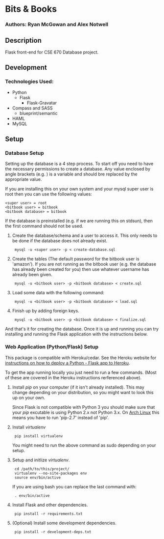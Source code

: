 # Bits & Books
### Authors: Ryan McGowan and Alex Notwell

## Description

Flask front-end for CSE 670 Database project.

## Development

### Technologies Used:

* Python
  * Flask
    * Flask-Gravatar
* Compass and SASS
  * blueprint/semantic
* HAML
* MySQL

## Setup

### Database Setup

Setting up the database is a 4 step process. To start off you need to have
the necessary permissions to create a database. Any value enclosed by angle
brackets (e.g. <variable>) is a variable and should bre replaced by the
appropriate value.

If you are installing this on your own system and your mysql super user is root
then you can use the following values:

    <super user> = root
    <bitbook user> = bitbook
    <bitbook database> = bitbook

If the database is preinstalled (e.g. if we are running this on stdsun), then
the first command should not be used.

1. Create the database/schema and a user to access it. This only needs to be
   done if the database does not already exist.

        mysql -u <super user> -p < create-database.sql

2. Create the tables (The default password for the bitbook user is 'amazon'). If
   you are not running as the bitbook user (e.g. the database has already been
   created for you) then use whatever username has already been given.

        mysql -u <bitbook user> -p <bitbook database> < create.sql

3. Load some data with the following command:

        mysql -u <bitbook user> -p <bitbook database> < load.sql

4. Finish up by adding foreign keys.

        mysql -u <bitbook user> -p <bitbook database> < finalize.sql

And that's it for creating the database. Once it is up and running you can try
installing and running the Flask application with the instructions below.

### Web Application (Python/Flask) Setup

This package is compatible with Heroku/cedar. See the Heroku website for
[instructions on how to deploy a Python - Flask app to
Heroku](http://devcenter.heroku.com/articles/python).

To get the app running locally you just need to run a few commands. (Most of
these are covered in the Heroku instructions rerferenced above).

1. Install *pip* on your computer (if it isn't already installed). This may change
   depending on your distribution, so you might want to look this up on your
   own.

   Since Flask is not compatible with Python 3 you should make sure that your
   *pip* excutable is using Python 2.x not Python 3.x. On [Arch
   Linux](http://www.archlinux.org) this means you have to run 'pip-2.7' instead
   of 'pip'.

2. Install *virtualenv*

        pip install virtualenv

   You might need to run the above command as sudo depending on your setup.

3. Setup and initlize *virtualenv*.

        cd /path/to/this/project/
        virtualenv --no-site-packages env
        source env/bin/active

   If you are using bash you can replace the last command with: 

        . env/bin/active

4. Install Flask and other dependencies.

        pip install -r requirements.txt

5. (Optional) Install some development dependencies.

        pip install -r development-deps.txt
